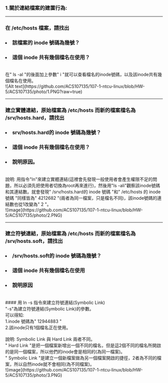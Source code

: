### 1.關於連結檔案的建置行為:<br>
------------------------------------
### 在 /etc/hosts 檔案，請找出<br>
###  <li>該檔案的 inode 號碼為幾號？ <br>
###  <li>這個 inode 共有幾個檔名在使用？<br>
<br>
在" ls -al "的後面加上參數" i "就可以查看檔名的inode號碼，以及該inode共有幾個檔名在使用。<br>
![Alt text](https://github.com/ACS107135/107-1-ntcu-linux/blob/HW-5/ACS107135/photo/1.PNG?raw=true)<br>

*****

### 建立實體連結，原始檔案為 /etc/hosts 而新的檔案檔名為 /srv/hosts.hard，請找出<br>
###  <li>srv/hosts.hard的 inode 號碼為幾號？<br>
###  <li>這個 inode 共有幾個檔名在使用？<br>
###  <li>說明原因。<br>
<br>
說明: 用指令"ln"來建立實體連結(這裡會先發現一般使用者會產生權限不足的問題，所以必須先把使用者切換為root再來進行)，然後用"ls -ali"觀察該inode號碼和其連結數。就會發現" /srv/hosts.hard的 inode 號碼 "和" /etc/hosts 的 inode 號碼 "同樣皆為" 4212682 "(兩者為同一檔案，只是檔名不同)，該inode號碼的連結數也從1改變為" 2 "。<br>
![image](https://github.com/ACS107135/107-1-ntcu-linux/blob/HW-5/ACS107135/photo/2.PNG)<br>

*****

### 建立符號連結，原始檔案為 /etc/hosts 而新的檔案檔名為 /srv/hosts.soft，請找出<br>
###  <li>/srv/hosts.soft的 inode 號碼為幾號？<br>
###  <li>這個 inode 共有幾個檔名在使用<br>
###  <li>說明原因<br>
<br>
#### 用 ln -s 指令來建立符號連結(Symbolic Link)<br>
"-s"為建立符號連結(Symbolic Link)的參數。
<br>
可以得知:<br>
1.inode 號碼為" 12944883 "<br>
2.該inode只有1個檔名正在使用。<br>
<br>
說明: Symbolic Link 與 Hard Link 兩者不同。<br>
" Hard Link "是把一個檔案新增出一個不同的檔名，但是這2個不同的檔名所開啟的是同一個檔案，所以他們的inode會是相同的(為同一檔案)。<br>
" Symbolic Link "是建立一個新檔案做為另一個檔案開啟的捷徑，2者為不同的檔案，所以自然inode就不會相同(為不同檔案)。<br>
![image](https://github.com/ACS107135/107-1-ntcu-linux/blob/HW-5/ACS107135/photo/3.PNG)<br>
